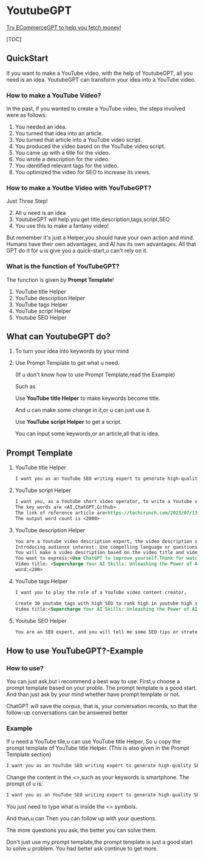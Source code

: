 # YoutubeGPT

[Try ECommerceGPT to help you fetch money!](https://web.ecommerceai.club/)

[TOC]



## QuickStart

If you want to make a YouTube video, with the help of YoutubeGPT, all you need is an idea. YoutubeGPT can transform your idea into a YouTube video.

### How to make a YouTube Video?

In the past, if you wanted to create a YouTube video, the steps involved were as follows:

1. You needed an idea.
2. You turned that idea into an article.
3. You turned that article into a YouTube video script.
4. You produced the video based on the YouTube video script.
5. You came up with a title for the video.
6. You wrote a description for the video.
7. You identified relevant tags for the video.
8. You optimized the video for SEO to increase its views.

### How to make a Youtbe Video with YouTubeGPT?

Just Three Step!

2. All u need is an idea
2. YoutubeGPT will help you get title,description,tags,script,SEO
3. You use this to make a fantasy video!

But remember it's just a Helper,you should have your own action and mind.
Humans have their own advantages, and AI has its own advantages.
All that GPT do it for u is give you a quick-start,u can't rely on it.

### What is the function of YouTubeGPT?

The function is given by **Prompt Template**!

1. YouTube title Helper
2. YouTube description Helper
3. YouTube tags Helper
4. YouTube script Helper
5. Youtube SEO Helper

## What can YoutubeGPT do?

1. To turn your idea into keywords by your mind

2. Use Prompt Template to get what u need.

   (If u don't know how to use Prompt Template,read the Example)

   Such as

   Use **YouTube title Helper** to make keywords become title.

   And u can make some change in it,or u can just use it.

   Use **YouTube script Helper** to get a script.

   You can input some keywords,or an article,all that is idea.

## Prompt Template

1. YouTube title Helper

   ```md
   I want you as an YouTube SEO writing expert to generate high-quality SEO video titles for me, you know many SEO rules,and the relevant SEO rules of Youtube, know how to make titles with high click rate.Please write 10 high click rate,non-repetitive, creative title for me,and based on the information I provide you below. This is my information provide to you:<AI,ChatGPT,Github>
   ```

2. YouTube script Helper

   ```md
   I want you, as a Youtube short video operator, to write a Youtube video scripts that is creative,SEO,high click rate,non-repetitive,high quality.
   The key words are <AI,ChatGPT,Github>
   The link of reference article are<https://techcrunch.com/2023/07/13/chatgpt-everything-you-need-to-know-about-the-open-ai-powered-chatbot/>
   The output word count is <2000>
   ```

3. YouTube description Helper

   ```md
   You are a Youtube video description expert, the video description should usually include the following parts:
   Introducing audience interest: Use compelling language or questions to grab your audience's attention, pique their curiosity, and make them want to watch the video. Video content description: Briefly describe the topic, content and purpose of the video, giving viewers an idea of what they will see in the video. Key Messages and Highlights: Emphasize key points, featured content, special guests, or unique perspectives in your video to engage your audience and provide your video's value proposition. Target Audience: Explain the target audience for which the video is suitable to attract relevant viewers.
   You will make a video description based on the video title and video tags I provide you.
   You want to express:<Use ChatGPT to improve yourself.Thank for watching,please subscribe!>
   Video title: <Supercharge Your AI Skills: Unleashing the Power of AI with ChatGPT>
   word:<200>
   ```

4. YouTube tags Helper

   ```md
   I want you to play the role of a YouTube video content creator,
   
   Create 30 youtube tags with high SEO to rank high in youtube high search volume for my video title. Do not use hashtags, and separate keywords with commas. Only capitalize the first letter of proper nouns. The total number of characters is 300.
   Video title:<Supercharge Your AI Skills: Unleashing the Power of AI with ChatGPT>
   ```

5. Youtube SEO Helper

   ```md
   You are an SEO expert, and you will tell me some SEO tips or strategies for the corresponding platform based on the existing facts, as well as the announcements and policies of the corresponding platform, so that my posts can get higher exposure, At the same time you will give an example to explain how to do it.Platform name: <Youtube>
   ```

   

## How to use YouTubeGPT?-Example

### How to use?

You can just ask,but i recommend a best way to use:
First,u choose a prompt template based on your proble.
The prompt template is a good start.
And than just ask by your mind whether have prompt template or not.

ChatGPT will save the corpus, that is, your conversation records, so that the follow-up conversations can be answered better

### Example

If u need a YouTube tile,u can use YouTube title Helper,
So u copy the prompt template of  YouTube title Helper.
(This is also given in the Prompt Template section)

```md
I want you as an YouTube SEO writing expert to generate high-quality SEO video titles for me, you know many SEO rules,and the relevant SEO rules of Youtube, know how to make titles with high click rate.Please write 10 high click rate,non-repetitive, creative title for me,and based on the information I provide you below. This is my information provide to you:<AI,ChatGPT,Github>
```

Change the content in the <>,such as your keywords is smartphone.
The prompt of u is:

```md
I want you as an YouTube SEO writing expert to generate high-quality SEO video titles for me, you know many SEO rules,and the relevant SEO rules of Youtube, know how to make titles with high click rate.Please write 10 high click rate,non-repetitive, creative title for me,and based on the information I provide you below. This is my information provide to you:<smartphone>
```

You just need to type what is inside the <> symbols.

And than,u can Then you can follow up with your questions.

The more questions you ask, the better you can solve them.

Don't just use my prompt template,the prompt template is just a good start to solve u problem. You had better ask continue to get more.